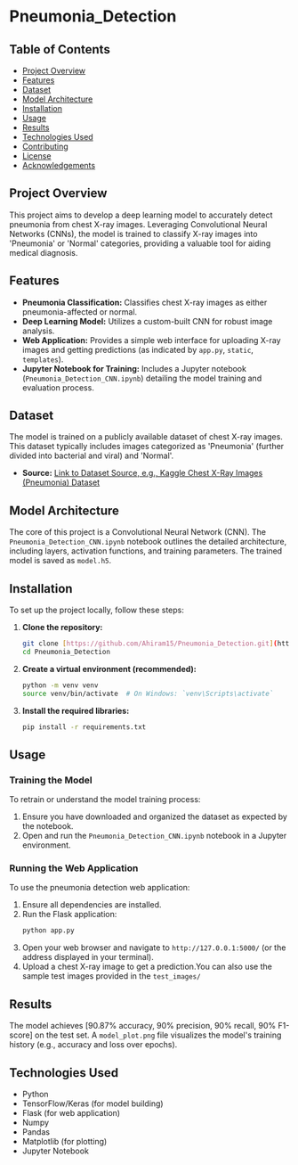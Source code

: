 # Pneumonia_Detection

## Table of Contents
- [Project Overview](#project-overview)
- [Features](#features)
- [Dataset](#dataset)
- [Model Architecture](#model-architecture)
- [Installation](#installation)
- [Usage](#usage)
- [Results](#results)
- [Technologies Used](#technologies-used)
- [Contributing](#contributing)
- [License](#license)
- [Acknowledgements](#acknowledgements)

## Project Overview

This project aims to develop a deep learning model to accurately detect pneumonia from chest X-ray images. Leveraging Convolutional Neural Networks (CNNs), the model is trained to classify X-ray images into 'Pneumonia' or 'Normal' categories, providing a valuable tool for aiding medical diagnosis.

## Features

* **Pneumonia Classification:** Classifies chest X-ray images as either pneumonia-affected or normal.
* **Deep Learning Model:** Utilizes a custom-built CNN for robust image analysis.
* **Web Application:** Provides a simple web interface for uploading X-ray images and getting predictions (as indicated by `app.py`, `static`, `templates`).
* **Jupyter Notebook for Training:** Includes a Jupyter notebook (`Pneumonia_Detection_CNN.ipynb`) detailing the model training and evaluation process.

## Dataset

The model is trained on a publicly available dataset of chest X-ray images. This dataset typically includes images categorized as 'Pneumonia' (further divided into bacterial and viral) and 'Normal'.

* **Source:** [Link to Dataset Source, e.g., Kaggle Chest X-Ray Images (Pneumonia) Dataset](https://www.kaggle.com/datasets/paultimothymooney/chest-xray-pneumonia) 

## Model Architecture

The core of this project is a Convolutional Neural Network (CNN). The `Pneumonia_Detection_CNN.ipynb` notebook outlines the detailed architecture, including layers, activation functions, and training parameters. The trained model is saved as `model.h5`.

## Installation

To set up the project locally, follow these steps:

1.  **Clone the repository:**
    ```bash
    git clone [https://github.com/Ahiram15/Pneumonia_Detection.git](https://github.com/Ahiram15/Pneumonia_Detection.git)
    cd Pneumonia_Detection
    ```
2.  **Create a virtual environment (recommended):**
    ```bash
    python -m venv venv
    source venv/bin/activate  # On Windows: `venv\Scripts\activate`
    ```
3.  **Install the required libraries:**
    ```bash
    pip install -r requirements.txt
    ```

## Usage

### Training the Model

To retrain or understand the model training process:

1.  Ensure you have downloaded and organized the dataset as expected by the notebook.
2.  Open and run the `Pneumonia_Detection_CNN.ipynb` notebook in a Jupyter environment.

### Running the Web Application

To use the pneumonia detection web application:

1.  Ensure all dependencies are installed.
2.  Run the Flask application:
    ```bash
    python app.py
    ```
3.  Open your web browser and navigate to `http://127.0.0.1:5000/` (or the address displayed in your terminal).
4.  Upload a chest X-ray image to get a prediction.You can also use the sample test images provided in the `test_images/`

## Results

The model achieves [90.87% accuracy, 90% precision, 90% recall, 90% F1-score] on the test set. A `model_plot.png` file visualizes the model's training history (e.g., accuracy and loss over epochs).

## Technologies Used

* Python
* TensorFlow/Keras (for model building)
* Flask (for web application)
* Numpy
* Pandas
* Matplotlib (for plotting)
* Jupyter Notebook
